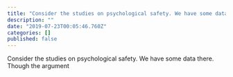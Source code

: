 ```yaml
---
title: "Consider the studies on psychological safety. We have some data there. Though the argument"
description: ""
date: "2019-07-23T00:05:46.760Z"
categories: []
published: false
---
```


Consider the studies on psychological safety. We have some data there. Though the argument
